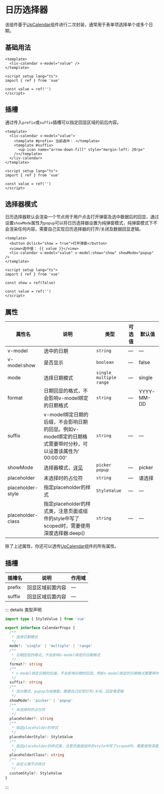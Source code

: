 # 日历选择器

该组件基于[UpCalendar](https://uiadmin.net/uview-plus/components/calendar.html)组件进行二次封装，通常用于表单项选择单个或多个日期。

## 基础用法

```vue
<template>
  <liv-calendar v-model="value" />
</template>

<script setup lang="ts">
import { ref } from 'vue'

const value = ref('')
</script>
```

## 插槽

通过传入`prefix`或`suffix`插槽可以指定回显区域的前后内容。

```vue
<template>
  <liv-calendar v-model="value">
    <template #prefix> 当前选中： </template>
    <template #suffix>
      <up-icon name="arrow-down-fill" style="margin-left: 20rpx"
    /></template>
  </liv-calendar>
</template>

<script setup lang="ts">
import { ref } from 'vue'

const value = ref('')
</script>
```

## 选择器模式

日历选择器默认会渲染一个节点用于用户点击打开弹窗及选中数据后的回显，通过设置`showMode`属性为`popup`可以将日历选择器设置为纯弹窗模式，纯弹窗模式下不会渲染任何内容，需要自己实现日历选择器的打开/关闭及数据回显逻辑。

```vue
<template>
  <button @click="show = true">打开弹窗</button>
  <view>选中值： {{ value }}</view>
  <liv-calendar v-model="value" v-model:show="show" showMode="popup" />
</template>

<script setup lang="ts">
import { ref } from 'vue'

const show = ref(false)

const value = ref('')
</script>
```

## 属性

| 属性名            | 说明                                                                                                          | 类型                        | 可选值 | 默认值     |
| ----------------- | ------------------------------------------------------------------------------------------------------------- | --------------------------- | ------ | ---------- |
| v-model           | 选中的日期                                                                                                    | `string`                    | —      | —          |
| v-model:show      | 是否显示                                                                                                      | `boolean`                   | —      | false      |
| mode              | 选择日期模式                                                                                                  | `single` `multiple` `range` | —      | single     |
| format            | 日期回显的格式，不会影响v-model绑定的日期格式                                                                 | `string`                    | —      | YYYY-MM-DD |
| suffix            | v-model绑定日期的后缀，不会影响日期的回显。例如v-model绑定的日期格式需要带时分秒，可以设置该属性为' 00:00:00' | `string`                    | —      | —          |
| showMode          | 选择器模式，[详见](#选择器模式)                                                                               | `picker` `popup`            | —      | picker     |
| placeholder       | 未选择时的占位符                                                                                              | `string`                    | —      | 请选择     |
| placeholder-style | 指定placeholder的样式                                                                                         | `StyleValue`                | —      | —          |
| placeholder-class | 指定placeholder的样式类，注意页面或组件的style中写了scoped时，需要使用深度选择器:deep()                       | `string`                    | —      | —          |

除了上述属性，你还可以透传[UpCalendar](https://uiadmin.net/uview-plus/components/calendar.html#props)组件的所有属性。

## 插槽

| 插槽名 | 说明             | 作用域 |
| ------ | ---------------- | ------ |
| prefix | 回显区域前置内容 | —      |
| suffix | 回显区域后置内容 | —      |

::: details 类型声明

```ts
import type { StyleValue } from 'vue'

export interface CalendarProps {
  /**
   * 选择日期模式
   */
  mode?: 'single' | 'multiple' | 'range'
  /**
   * 日期回显的格式，不会影响v-model绑定的日期格式
   */
  format?: string
  /**
   * v-model绑定日期的后缀，不会影响日期的回显。例如v-model绑定的日期格式需要带时分秒，可以设置该属性为' 00:00:00'
   */
  suffix?: string
  /**
   * 显示模式，popup为纯弹窗，需要自己实现打开/关闭、回显等逻辑
   */
  showMode?: 'picker' | 'popup'
  /**
   * 未选择时的占位符
   */
  placeholder?: string
  /**
   * 指定placeholder的样式
   */
  placeholderStyle?: StyleValue
  /**
   * 指定placeholder的样式类，注意页面或组件的style中写了scoped时，需要使用深度选择器:deep()
   */
  placeholderClass?: string
  /**
   * 自定义根节点样式
   */
  customStyle?: StyleValue
}
```

:::
